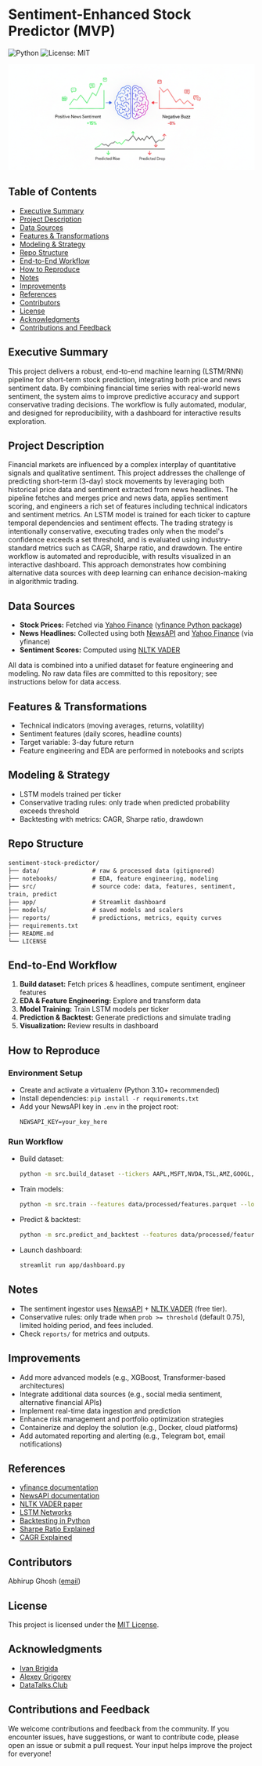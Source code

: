 # Sentiment-Enhanced Stock Predictor (MVP)

![Python](https://img.shields.io/badge/Python-3.10%2B-blue)
![License: MIT](https://img.shields.io/badge/License-MIT-yellow.svg)

![Project Banner](banner.png)

## Table of Contents
- [Executive Summary](#executive-summary)
- [Project Description](#project-description)
- [Data Sources](#data-sources)
- [Features & Transformations](#features--transformations)
- [Modeling & Strategy](#modeling--strategy)
- [Repo Structure](#repo-structure)
- [End-to-End Workflow](#end-to-end-workflow)
- [How to Reproduce](#how-to-reproduce)
- [Notes](#notes)
- [Improvements](#improvements)
- [References](#references)
- [Contributors](#contributors)
- [License](#license)
- [Acknowledgments](#acknowledgments)
- [Contributions and Feedback](#contributions-and-feedback)

## Executive Summary
This project delivers a robust, end-to-end machine learning (LSTM/RNN) pipeline for short-term stock prediction, integrating both price and news sentiment data. By combining financial time series with real-world news sentiment, the system aims to improve predictive accuracy and support conservative trading decisions. The workflow is fully automated, modular, and designed for reproducibility, with a dashboard for interactive results exploration.

## Project Description
Financial markets are influenced by a complex interplay of quantitative signals and qualitative sentiment. This project addresses the challenge of predicting short-term (3-day) stock movements by leveraging both historical price data and sentiment extracted from news headlines. The pipeline fetches and merges price and news data, applies sentiment scoring, and engineers a rich set of features including technical indicators and sentiment metrics. An LSTM model is trained for each ticker to capture temporal dependencies and sentiment effects. The trading strategy is intentionally conservative, executing trades only when the model's confidence exceeds a set threshold, and is evaluated using industry-standard metrics such as CAGR, Sharpe ratio, and drawdown. The entire workflow is automated and reproducible, with results visualized in an interactive dashboard. This approach demonstrates how combining alternative data sources with deep learning can enhance decision-making in algorithmic trading.

## Data Sources
- **Stock Prices:** Fetched via [Yahoo Finance](https://finance.yahoo.com/) ([yfinance Python package](https://github.com/ranaroussi/yfinance))
- **News Headlines:** Collected using both [NewsAPI](https://newsapi.org/) and [Yahoo Finance](https://finance.yahoo.com/) (via yfinance)
- **Sentiment Scores:** Computed using [NLTK VADER](https://github.com/cjhutto/vaderSentiment)

All data is combined into a unified dataset for feature engineering and modeling. No raw data files are committed to this repository; see instructions below for data access.

## Features & Transformations
- Technical indicators (moving averages, returns, volatility)
- Sentiment features (daily scores, headline counts)
- Target variable: 3-day future return
- Feature engineering and EDA are performed in notebooks and scripts

## Modeling & Strategy
- LSTM models trained per ticker
- Conservative trading rules: only trade when predicted probability exceeds threshold
- Backtesting with metrics: CAGR, Sharpe ratio, drawdown

## Repo Structure
```
sentiment-stock-predictor/
├── data/               # raw & processed data (gitignored)
├── notebooks/          # EDA, feature engineering, modeling
├── src/                # source code: data, features, sentiment, train, predict
├── app/                # Streamlit dashboard
├── models/             # saved models and scalers
├── reports/            # predictions, metrics, equity curves
├── requirements.txt
├── README.md
└── LICENSE
```

## End-to-End Workflow
1. **Build dataset:** Fetch prices & headlines, compute sentiment, engineer features
2. **EDA & Feature Engineering:** Explore and transform data
3. **Model Training:** Train LSTM models per ticker
4. **Prediction & Backtest:** Generate predictions and simulate trading
5. **Visualization:** Review results in dashboard

## How to Reproduce
### Environment Setup
- Create and activate a virtualenv (Python 3.10+ recommended)
- Install dependencies: `pip install -r requirements.txt`
- Add your NewsAPI key in `.env` in the project root:
  ```
  NEWSAPI_KEY=your_key_here
  ```

### Run Workflow
- Build dataset:
  ```bash
  python -m src.build_dataset --tickers AAPL,MSFT,NVDA,TSL,AMZ,GOOGL,META,INTL --start 2023-01-01 --end 2025-09-01 --out data/processed/features.parquet
  ```
- Train models:
  ```bash
  python -m src.train --features data/processed/features.parquet --lookback 10 --epochs 10
  ```
- Predict & backtest:
  ```bash
  python -m src.predict_and_backtest --features data/processed/features.parquet --lookback 10 --threshold 0.75 --hold_days 3
  ```
- Launch dashboard:
  ```bash
  streamlit run app/dashboard.py
  ```

## Notes
- The sentiment ingestor uses [NewsAPI](https://newsapi.org/) + [NLTK VADER](https://github.com/cjhutto/vaderSentiment) (free tier).
- Conservative rules: only trade when `prob >= threshold` (default 0.75), limited holding period, and fees included.
- Check `reports/` for metrics and outputs.

## Improvements
- Add more advanced models (e.g., XGBoost, Transformer-based architectures)
- Integrate additional data sources (e.g., social media sentiment, alternative financial APIs)
- Implement real-time data ingestion and prediction
- Enhance risk management and portfolio optimization strategies
- Containerize and deploy the solution (e.g., Docker, cloud platforms)
- Add automated reporting and alerting (e.g., Telegram bot, email notifications)

## References
- [yfinance documentation](https://github.com/ranaroussi/yfinance)
- [NewsAPI documentation](https://newsapi.org/docs)
- [NLTK VADER paper](https://ojs.aaai.org/index.php/AAAI/article/view/14550)
- [LSTM Networks](https://colah.github.io/posts/2015-08-Understanding-LSTMs/)
- [Backtesting in Python](https://www.backtrader.com/)
- [Sharpe Ratio Explained](https://www.investopedia.com/terms/s/sharperatio.asp)
- [CAGR Explained](https://www.investopedia.com/terms/c/cagr.asp)

## Contributors
Abhirup Ghosh ([email](mailto:abhirup.ghosh.184098@gmail.com))

## License
This project is licensed under the [MIT License](LICENSE).

## Acknowledgments
- [Ivan Brigida](https://github.com/realmistic)
- [Alexey Grigorev](https://github.com/alexeygrigorev)
- [DataTalks.Club](https://datatalks.club/)

## Contributions and Feedback
We welcome contributions and feedback from the community. If you encounter issues, have suggestions, or want to contribute code, please open an issue or submit a pull request. Your input helps improve the project for everyone!


